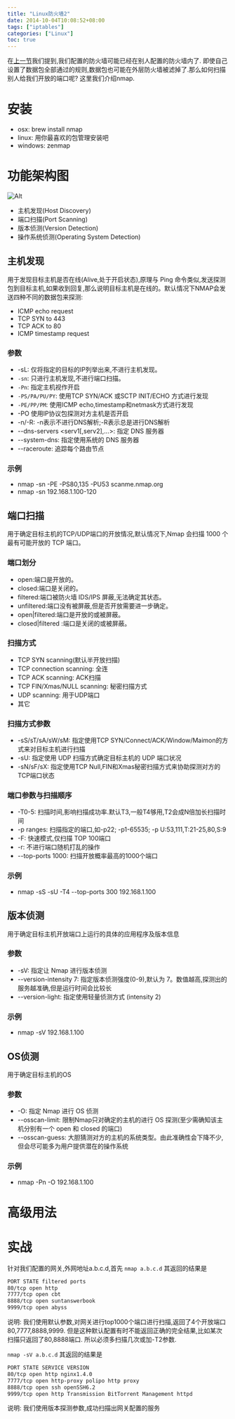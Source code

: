```yaml
---
title: "Linux防火墙2"
date: 2014-10-04T10:08:52+08:00
tags: ["iptables"]
categories: ["Linux"]
toc: true
---
```


在[上一节](../Linux防火墙1/)我们提到,我们配置的防火墙可能已经在别人配置的防火墙内了. 即使自己设置了数据包全部通过的规则,数据包也可能在外层防火墙被滤掉了.那么如何扫描别人给我们开放的端口呢?
这里我们介绍nmap.
# 安装
* osx: brew install nmap
* linux: 用你最喜欢的包管理安装吧
* windows: zenmap

# 功能架构图
![Alt](/linux/nmap.jpg "nmap功能架构图")

* 主机发现(Host Discovery)
* 端口扫描(Port Scanning)
* 版本侦测(Version Detection)
* 操作系统侦测(Operating System Detection)

## 主机发现
用于发现目标主机是否在线(Alive,处于开启状态),原理与 Ping 命令类似,发送探测包到目标主机,如果收到回复,那么说明目标主机是在线的。默认情况下NMAP会发送四种不同的数据包来探测:

* ICMP echo request
* TCP SYN to 443
* TCP ACK to 80
* ICMP timestamp request

### 参数
* -sL: 仅将指定的目标的IP列举出来,不进行主机发现。
* `-sn`: 只进行主机发现,不进行端口扫描。
* `-Pn`: 指定主机视作开启
* `-PS/PA/PU/PY`: 使用TCP SYN/ACK 或SCTP INIT/ECHO 方式进行发现
* `-PE/PP/PM`: 使用ICMP echo,timestamp和netmask方式进行发现
* -PO 使用IP协议包探测对方主机是否开启
* -n/-R: -n表示不进行DNS解析;-R表示总是进行DNS解析
* --dns-servers \<serv1[,serv2],...\>: 指定 DNS 服务器
* --system-dns: 指定使用系统的 DNS 服务器
* --raceroute: 追踪每个路由节点

### 示例
* nmap -sn -PE -PS80,135 -PU53 scanme.nmap.org
* nmap -sn 192.168.1.100-120

## 端口扫描
用于确定目标主机的TCP/UDP端口的开放情况,默认情况下,Nmap 会扫描 1000 个最有可能开放的 TCP 端口。
### 端口划分
* open:端口是开放的。
* closed:端口是关闭的。
* filtered:端口被防火墙 IDS/IPS 屏蔽,无法确定其状态。
* unfiltered:端口没有被屏蔽,但是否开放需要进一步确定。
* open|filtered:端口是开放的或被屏蔽。
* closed|filtered :端口是关闭的或被屏蔽。

### 扫描方式
* TCP SYN scanning(默认半开放扫描)
* TCP connection scanning: 全连
* TCP ACK scanning: ACK扫描
* TCP FIN/Xmas/NULL scanning: 秘密扫描方式
* UDP scanning: 用于UDP端口
* 其它

### 扫描方式参数
* -sS/sT/sA/sW/sM: 指定使用TCP SYN/Connect/ACK/Window/Maimon的方式来对目标主机进行扫描
* -sU: 指定使用 UDP 扫描方式确定目标主机的 UDP 端口状况
* -sN/sF/sX: 指定使用TCP Null,FIN和Xmas秘密扫描方式来协助探测对方的TCP端口状态

### 端口参数与扫描顺序
* -T0-5: 扫描时间,影响扫描成功率.默认T3,一般T4够用,T2会成N倍加长扫描时间
* -p ranges: 扫描指定的端口,如-p22; -p1-65535; -p U:53,111,T:21-25,80,S:9
* -F: 快速模式,仅扫描 TOP 100端口
* -r: 不进行端口随机打乱的操作
* --top-ports 1000: 扫描开放概率最高的1000个端口
### 示例
* nmap -sS -sU -T4 --top-ports 300 192.168.1.100

## 版本侦测
用于确定目标主机开放端口上运行的具体的应用程序及版本信息
### 参数
* -sV: 指定让 Nmap 进行版本侦测
* --version-intensity 7: 指定版本侦测强度(0-9),默认为 7。数值越高,探测出的服务越准确,但是运行时间会比较长
* --version-light: 指定使用轻量侦测方式 (intensity 2)
### 示例
* nmap -sV 192.168.1.100

## OS侦测
用于确定目标主机的OS
### 参数
* -O: 指定 Nmap 进行 OS 侦测
* --osscan-limit: 限制Nmap只对确定的主机的进行 OS 探测(至少需确知该主机分别有一个 open 和 closed 的端口)
* --osscan-guess: 大胆猜测对方的主机的系统类型。由此准确性会下降不少,但会尽可能多为用户提供潜在的操作系统
### 示例
* nmap -Pn -O 192.168.1.100


# 高级用法

# 实战
针对我们配置的网关,外网地址a.b.c.d,首先
`nmap a.b.c.d`
其返回的结果是
```zsh
PORT STATE filtered ports
80/tcp open http
7777/tcp open cbt
8888/tcp open suntanswerbook
9999/tcp open abyss
```
说明: 我们使用默认参数,对网关进行top1000个端口进行扫描,返回了4个开放端口80,7777,8888,9999. 但是这种默认配置有时不能返回正确的完全结果,比如某次扫描只返回了80,8888端口. 所以必须多扫描几次或加-T2参数.

`nmap -sV a.b.c.d`
其返回的结果是
```zsh
PORT STATE SERVICE VERSION
80/tcp open http nginx1.4.0
7777/tcp open http-proxy polipo http proxy
8888/tcp open ssh openSSH6.2
9999/tcp open http Transmission BitTorrent Management httpd
```

说明: 我们使用版本探测参数,成功扫描出网关配置的服务